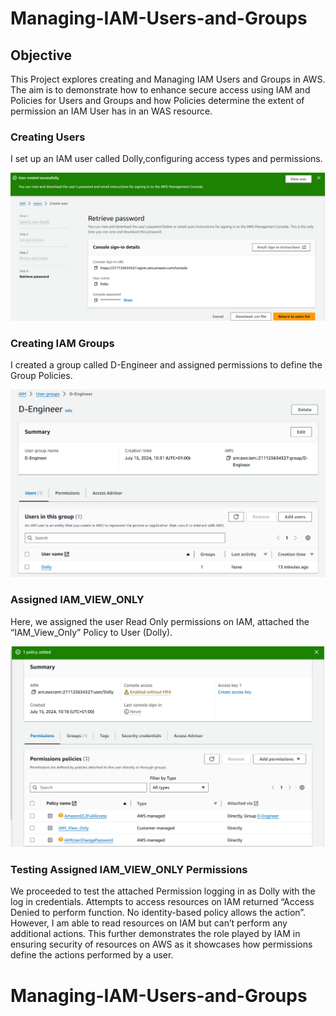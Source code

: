 # Managing-IAM-Users-and-Groups

## Objective

This Project explores creating and Managing IAM Users and Groups in AWS.
The aim is to demonstrate how to enhance secure access using IAM and Policies for Users and Groups and how Policies determine the extent of permission an IAM User has in an WAS resource.

### Creating Users

I set up an IAM user called Dolly,configuring access types and permissions. 

![alt text](<Images/Image 1.PNG>)

### Creating IAM Groups

I created a group called D-Engineer and assigned permissions to define the Group Policies.

![alt text](<Images/Image 2.PNG>)

### Assigned IAM_VIEW_ONLY 

Here, we assigned the user Read Only permissions on IAM, attached the “IAM_View_Only” Policy to User (Dolly).

![alt text](<Images/Image 3.PNG>)

### Testing Assigned IAM_VIEW_ONLY Permissions

We proceeded to test the attached Permission logging in as Dolly with the log in credentials.
Attempts to access resources on IAM returned “Access Denied to perform function. No identity-based policy allows the action”.
However, I am able to read resources on IAM but can’t perform any additional actions.
This further demonstrates the role played by IAM in ensuring security of resources on AWS as it showcases how permissions define the actions performed by a user.
# Managing-IAM-Users-and-Groups

